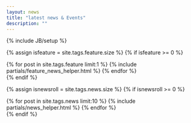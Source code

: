 ```yaml
---
layout: news
title: "latest news & Events"
description: ""
---
```

{% include JB/setup %}

{% assign isfeature = site.tags.feature.size  %}
{% if isfeature >= 0  %}
  <section class="section featured">
    {% for post in site.tags.feature  limit:1 %}
      {% include partials/feature_news_helper.html %}
    {% endfor %}
  </section>
{% endif %}

{% assign isnewsroll =  site.tags.news.size  %}
{% if isnewsroll >= 0 %}
<section class="section news-roll">
  {% for post in site.tags.news limit:10  %}
    {% include partials/news_helper.html %}
  {% endfor %}
</section>
{% endif %}

